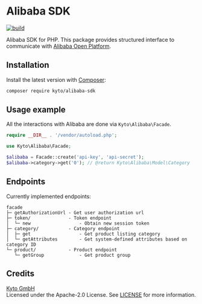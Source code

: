 # Alibaba SDK
[![build](https://github.com/kyto-gmbh/alibaba-sdk-php/actions/workflows/build.yml/badge.svg)](https://github.com/kyto-gmbh/alibaba-sdk-php/actions/workflows/build.yml)

Alibaba SDK for PHP. This package provides structured interface to communicate with [Alibaba Open Platform](https://developer.alibaba.com/en/doc.htm?spm=a219a.7629140.0.0.188675fe5JPvEa#?docType=1&docId=118496).

## Installation
Install the latest version with [Composer](https://getcomposer.org/):
```bash
composer require kyto/alibaba-sdk
```

## Usage example
All the interactions with Alibaba are done via `Kyto\Alibaba\Facade`.

```php
require __DIR__ . '/vendor/autoload.php';

use Kyto\Alibaba\Facade;

$alibaba = Facade::create('api-key', 'api-secret');
$alibaba->category->get('0'); // @return Kyto\Alibaba\Model\Category
```

## Endpoints
Currently implemented endpoints:

```text
facade
├─ getAuthorizationUrl - Get user authorization url
├─ token/              - Token endpoint
│  └─ new                  - Obtain new session token
├─ category/           - Category endpoint
│  ├─ get                  - Get product listing category
│  └─ getAttributes        - Get system-defined attributes based on category ID
└─ product/            - Product endpoint
   └─ getGroup             - Get product group
```

## Credits
[Kyto GmbH](https://kyto.com/)  
Licensed under the Apache-2.0 License. See [LICENSE](LICENSE) for more information.  
